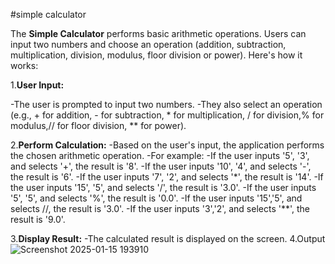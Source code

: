 #simple calculator

The **Simple Calculator** performs basic arithmetic operations. Users can input two numbers and choose an operation (addition, subtraction, multiplication, division, modulus, floor division or power). Here's how it works:

1.**User Input:**

  -The user is prompted to input two numbers.
  -They also select an operation (e.g., + for addition, - for subtraction, * for multiplication, / for division,% for modulus,// for floor division, ** for power).

2.**Perform Calculation:**
  -Based on the user's input, the application performs the chosen arithmetic operation.
  -For example:
    -If the user inputs '5', '3', and selects '+', the result is '8'.
    -If the user inputs '10', '4', and selects '-', the result is '6'.
    -If the user inputs '7', '2', and selects '*', the result is '14'.
    -If the user inputs '15', '5', and selects '/', the result is '3.0'.
    -If the user inputs '5', '5', and selects '%', the result is '0.0'.
    -If the user inputs '15','5', and selects //, the result is '3.0'.
    -If the user inputs '3','2', and selects '**', the result is '9.0'.

3.**Display Result:**
  -The calculated result is displayed on the screen.
4.Output
  ![Screenshot 2025-01-15 193910](https://github.com/user-attachments/assets/9f829455-a9dd-4e13-933b-729d1f56ca7a)
